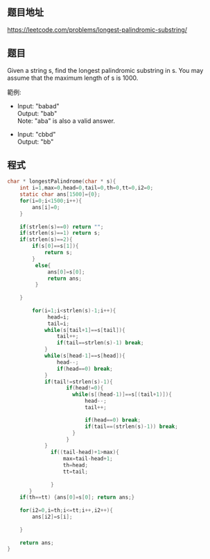 ## 题目地址

https://leetcode.com/problems/longest-palindromic-substring/

## 题目

Given a string s, find the longest palindromic substring in s. You may assume that the maximum length of s is 1000.

範例:

*  Input: "babad"   
   Output: "bab"    
   Note: "aba" is also a valid answer.    

* Input: "cbbd"     
  Output: "bb"    

## 程式
```c
char * longestPalindrome(char * s){
    int i=1,max=0,head=0,tail=0,th=0,tt=0,i2=0;
    static char ans[1500]={0};
    for(i=0;i<1500;i++){
        ans[i]=0;
    }
    
    if(strlen(s)==0) return "";
    if(strlen(s)==1) return s;
    if(strlen(s)==2){
        if(s[0]==s[1]){
            return s;
        }
         else{
             ans[0]=s[0]; 
             return ans;
         }
        
    }
    
        for(i=1;i<strlen(s)-1;i++){
             head=i;
             tail=i;
            while(s[tail+1]==s[tail]){
                tail++;
                if(tail==strlen(s)-1) break;
            }
            while(s[head-1]==s[head]){
                head--;
                if(head==0) break;
            }
            if(tail!=strlen(s)-1){
                   if(head!=0){
                     while(s[(head-1)]==s[(tail+1)]){
                         head--;
                         tail++;

                         if(head==0) break;
                         if(tail==(strlen(s)-1)) break;
                     }
                   }
            }
              if((tail-head)+1>max){
                  max=tail-head+1;
                  th=head;
                  tt=tail;
                   
              }          
       }  
    if(th==tt) {ans[0]=s[0]; return ans;}
    
    for(i2=0,i=th;i<=tt;i++,i2++){
        ans[i2]=s[i];   
      
    }
   
    return ans;
}

```

